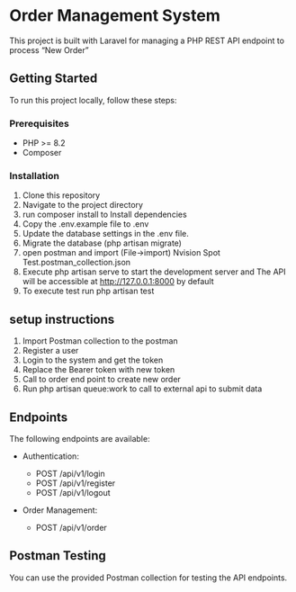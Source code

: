 # Order Management System

This project is built with Laravel for managing a PHP REST API endpoint to process “New Order”
## Getting Started

To run this project locally, follow these steps:

### Prerequisites

- PHP >= 8.2
- Composer

### Installation

1. Clone this repository
2. Navigate to the project directory
3. run composer install to Install dependencies
4. Copy the .env.example file to .env
5. Update the database settings in the .env file.
6. Migrate the database (php artisan migrate)
7. open postman and import (File->import) Nvision Spot Test.postman_collection.json
8. Execute php artisan serve to start the development server and The API will be accessible at http://127.0.0.1:8000 by default
9. To execute test run php artisan test



## setup instructions
1. Import Postman collection to the postman
2. Register a user
3. Login to the system and get the token
4. Replace the Bearer token with new token
5. Call to order end point to create new order
6. Run php artisan queue:work to call to external api to submit data



## Endpoints

The following endpoints are available:

- Authentication:
  - POST /api/v1/login
  - POST /api/v1/register
  - POST /api/v1/logout


- Order Management:
  - POST /api/v1/order


## Postman Testing

You can use the provided Postman collection for testing the API endpoints.
